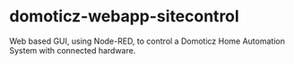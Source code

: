 # domoticz-webapp-sitecontrol
Web based GUI, using Node-RED, to control a Domoticz Home Automation System with connected hardware.
